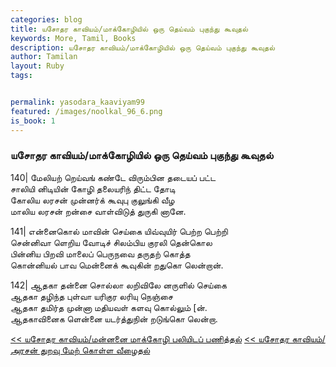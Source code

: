 ```yaml
---  
categories: blog  
title: யசோதர காவியம்/மாக்கோழியில் ஒரு தெய்வம் புகுந்து கூவுதல்
keywords: More, Tamil, Books  
description: யசோதர காவியம்/மாக்கோழியில் ஒரு தெய்வம் புகுந்து கூவுதல்
author: Tamilan  
layout: Ruby  
tags:     


permalink: yasodara_kaaviyam99  
featured: /images/noolkal_96_6.png  
is_book: 1
---  
```



### யசோதர காவியம்/மாக்கோழியில் ஒரு தெய்வம் புகுந்து கூவுதல்

140| மேலியற் றெய்வங் கண்டே விரும்பின தடையப் பட்ட  
சாலியி னிடியின் கோழி தலையரிந் திட்ட தோடி  
கோலிய லரசன் முன்னர்க் கூவுபு குலுங்கி வீழ  
மாலிய லரசன் றன்சை வாள்விடுத் துருகி னானே.

141| என்னைகொல் மாவின் செய்கை யிவ்வுயிர் பெற்ற பெற்றி  
சென்னிவா ளெறிய வோடிச் சிலம்பிய குரலி தென்கொல  
பின்னிய பிறவி மாலைப் பெருநவை தருதற் கொத்த  
கொன்னியல் பாவ மென்னைக் கூவுகின் றதுகொ லென்றான்.

142| ஆதகா தன்னை சொல்லா லறிவிலே னருளில் செய்கை  
ஆதகா தழிந்த புள்வா யரிகுர லரியு நெஞ்சை  
ஆதகா தமிர்த முன்னா மதியவள் களவு கொல்லும் [ன்.  
ஆதகாவினைக ளென்னை யடர்த்துநின் றடுங்கொ லென்றா.

[<< யசோதர காவியம்/மன்னனை மாக்கோழி பலியிடப் பணித்தல்](yasodara_kaaviyam98) [<< யசோதர காவியம்/அரசன் துறவு மேற் கொள்ள வீழைதல்](yasodara_kaaviyam100)


